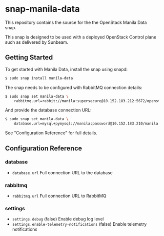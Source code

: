# snap-manila-data

This repository contains the source for the the OpenStack Manila Data snap.

This snap is designed to be used with a deployed OpenStack Control plane such
as delivered by Sunbeam.

## Getting Started

To get started with Manila Data, install the snap using snapd:

```bash
$ sudo snap install manila-data
```

The snap needs to be configured with RabbitMQ connection details:

```bash
$ sudo snap set manila-data \
    rabbitmq.url=rabbit://manila:supersecure@10.152.183.212:5672/openstack
```

And provide the database connection URL:

```bash
$ sudo snap set manila-data \
    database.url=mysql+pymysql://manila:password@10.152.183.210/manila
```

See "Configuration Reference" for full details.

## Configuration Reference

### database

* `database.url` Full connection URL to the database

### rabbitmq

* `rabbitmq.url` Full connection URL to RabbitMQ

### settings

* `settings.debug` (false) Enable debug log level
* `settings.enable-telemetry-notifications` (false) Enable telemetry notifications

